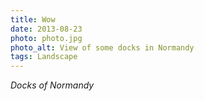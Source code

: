 ```yaml
---
title: Wow
date: 2013-08-23
photo: photo.jpg
photo_alt: View of some docks in Normandy
tags: Landscape
---
```


*Docks of Normandy*
